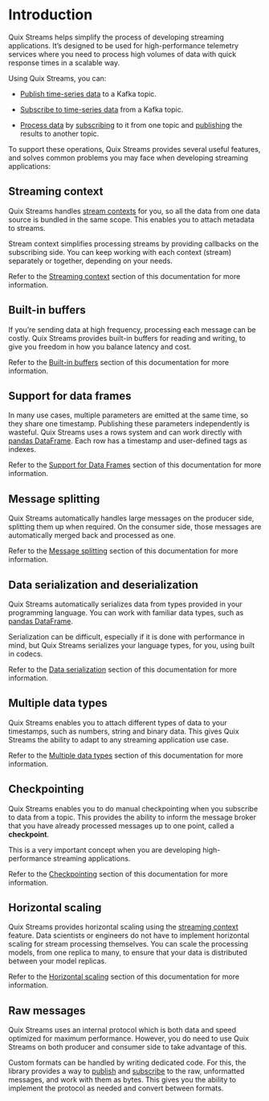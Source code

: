 # Introduction

Quix Streams helps simplify the process of developing streaming applications. It’s designed to be used for high-performance telemetry services where you need to process high volumes of data with quick response times in a scalable way.

Using Quix Streams, you can:

* [Publish time-series data](publish.md) to a Kafka topic.

* [Subscribe to time-series data](subscribe.md) from a Kafka topic.

* [Process data](process.md) by [subscribing](subscribe.md) to it from one topic and [publishing](publish.md) the results to another topic.

To support these operations, Quix Streams provides several useful features, and solves common problems you may face when developing streaming applications:

## Streaming context

Quix Streams handles [stream contexts](features/streaming-context.md) for you, so all the data from one data source is bundled in the same scope. This enables you to attach metadata to streams.

Stream context simplifies processing streams by providing callbacks on the subscribing side. You can keep working with each context (stream) separately or together, depending on your needs.

Refer to the [Streaming context](features/streaming-context.md) section of this documentation for more information.

## Built-in buffers

If you’re sending data at high frequency, processing each message can be costly. Quix Streams provides built-in buffers for reading and writing, to give you freedom in how you balance latency and cost.

Refer to the [Built-in buffers](features/builtin-buffers.md) section of this documentation for more information.

## Support for data frames

In many use cases, multiple parameters are emitted at the same time, so they share one timestamp. Publishing these parameters independently is wasteful. Quix Streams uses a rows system and can work directly with [pandas DataFrame](https://pandas.pydata.org/docs/user_guide/dsintro.html#dataframe). Each row has a timestamp and user-defined tags as indexes.

Refer to the [Support for Data Frames](features/data-frames.md) section of this documentation for more information.

## Message splitting

Quix Streams automatically handles large messages on the producer side, splitting them up when required. On the consumer side, those messages are automatically merged back and processed as one.

Refer to the [Message splitting](features/message-splitting.md) section of this documentation for more information.

## Data serialization and deserialization

Quix Streams automatically serializes data from types provided in your programming language. You can work with familiar data types, such as [pandas DataFrame](https://pandas.pydata.org/docs/user_guide/dsintro.html#dataframe). 

Serialization can be difficult, especially if it is done with performance in mind, but Quix Streams serializes your language types, for you, using built in codecs.

Refer to the [Data serialization](features/data-serialization.md) section of this documentation for more information.

## Multiple data types

Quix Streams enables you to attach different types of data to your timestamps, such as numbers, string and binary data. This gives Quix Streams the ability to adapt to any streaming application use case.

Refer to the [Multiple data types](features/multiple-data-types.md) section of this documentation for more information.

## Checkpointing

Quix Streams enables you to do manual checkpointing when you subscribe to data from a topic. This provides the ability to inform the message broker that you have already processed messages up to one point, called a **checkpoint**.

This is a very important concept when you are developing high-performance streaming applications.

Refer to the [Checkpointing](features/checkpointing.md) section of this documentation for more information.

## Horizontal scaling

Quix Streams provides horizontal scaling using the [streaming context](features/streaming-context.md) feature. Data scientists or engineers do not have to implement horizontal scaling for stream processing themselves. You can scale the processing models, from one replica to many, to ensure that your data is distributed between your model replicas.

Refer to the [Horizontal scaling](features/horizontal-scaling.md) section of this documentation for more information.

## Raw messages

Quix Streams uses an internal protocol which is both data and speed optimized for maximum performance. However, you do need to use Quix Streams on both producer and consumer side to take advantage of this. 

Custom formats can be handled by writing dedicated code. For this, the library provides a way to [publish](publish.md#write-raw-kafka-messages) and [subscribe](subscribe.md#read-raw-kafka-messages) to the raw, unformatted messages, and work with them as bytes. This gives you the ability to implement the protocol as needed and convert between formats.
